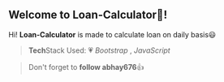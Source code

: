 ## Welcome to Loan-Calculator:page_facing_up:!

Hi! **Loan-Calculator** is made to calculate loan on daily basis:smiley:

> **Tech**Stack Used: :heartpulse:
*Bootstrap* , *JavaScript*

> Don't forget to **follow abhay676**:+1:
